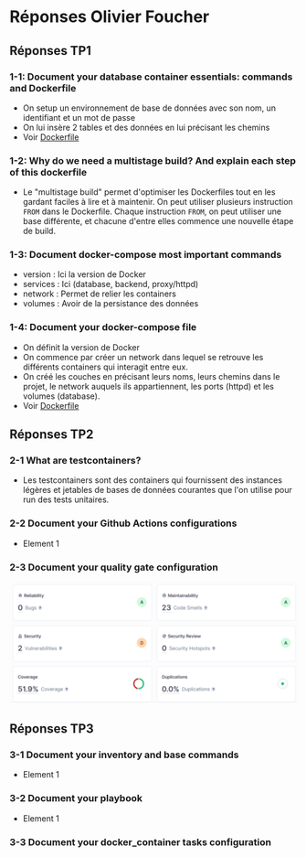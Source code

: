 # Réponses Olivier Foucher

## Réponses TP1

### 1-1: Document your database container essentials: commands and Dockerfile
- On setup un environnement de base de données avec son nom, un identifiant et un mot de passe
- On lui insère 2 tables et des données en lui précisant les chemins
- Voir [Dockerfile](./TP1/TP_Docker/Dockerfile)

### 1-2: Why do we need a multistage build? And explain each step of this dockerfile
- Le "multistage build" permet d'optimiser les Dockerfiles tout en les gardant faciles à lire et à maintenir. On peut utiliser plusieurs instruction ```FROM``` dans le Dockerfile. Chaque instruction ```FROM```, on peut utiliser une base différente, et chacune d'entre elles commence une nouvelle étape de build.

### 1-3: Document docker-compose most important commands
- version : Ici la version de Docker
- services : Ici (database, backend, proxy/httpd)
- network : Permet de relier les containers
- volumes : Avoir de la persistance des données

### 1-4: Document your docker-compose file
- On définit la version de Docker
- On commence par créer un network dans lequel se retrouve les différents containers qui interagit entre eux.
- On créé les couches en précisant leurs noms, leurs chemins dans le projet, le network auquels ils appartiennent, les ports (httpd) et les volumes (database).
- Voir [Dockerfile](./TP1/docker-compose.yml)

## Réponses TP2

### 2-1 What are testcontainers?
- Les testcontainers sont des containers qui fournissent des instances légères et jetables de bases de données courantes que l'on utilise pour run des tests unitaires.

### 2-2 Document your Github Actions configurations
- Element 1

### 2-3 Document your quality gate configuration
![Quality gate](./images/Quality%20gate.png)

## Réponses TP3

### 3-1 Document your inventory and base commands
- Element 1

### 3-2 Document your playbook
- Element 1

### 3-3 Document your docker_container tasks configuration

